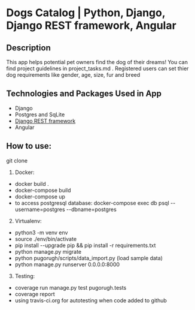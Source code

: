 #                              Dogs Catalog | Python, Django, Django REST framework, Angular

## Description

This app helps potential pet owners find the dog of their dreams!
You can find project guidelines in project_tasks.md . 
Registered users can set thier dog requirements like gender, age, size, fur and breed

## Technologies and Packages Used in App

* Django
* Postgres and SqLite
* [Django REST framework](https://www.django-rest-framework.org/)
* Angular

## How to use:

git clone <project>

1. Docker:
* docker build .
* docker-compose build
* docker-compose up
* to access postgresql database:  docker-compose exec db psql --username=postgres --dbname=postgres

2. Virtualenv:
* python3 -m venv env
* source ./env/bin/activate
* pip install --upgrade pip && pip install -r requirements.txt
* python manage.py migrate
* python pugorugh/scripts/data_import.py (load sample data)
* python manage.py runserver 0.0.0.0:8000

3. Testing:
* coverage run manage.py test pugorugh.tests
* coverage report
* using travis-ci.org for autotesting when code added to github
